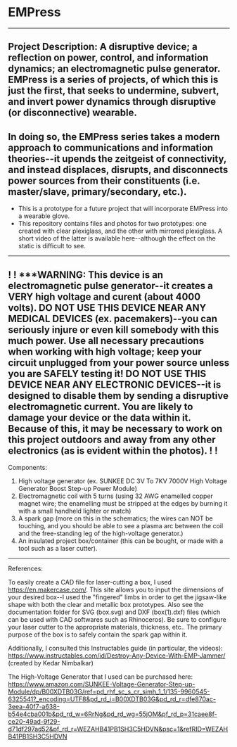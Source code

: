 # EMPress
---
Project Description: 
A disruptive device; a reflection on power, control, and information dynamics; an electromagnetic pulse generator. EMPress is a series of projects, of which this is just the first, that seeks to undermine, subvert, and invert power dynamics through disruptive (or disconnective) wearable. 
---
In doing so, the EMPress series takes a modern approach to communications and information theories--it upends the zeitgeist of connectivity, and instead displaces, disrupts, and disconnects power sources from their constituents (i.e. master/slave, primary/secondary, etc.). 
---
* This is a prototype for a future project that will incorporate EMPress into a wearable glove.
* This repository contains files and photos for two prototypes: one created with clear plexiglass, and the other with mirrored plexiglass. A short video of the latter is available here--although the effect on the static is difficult to see.
---
!
!
***WARNING: This device is an electromagnetic pulse generator--it creates a VERY high voltage and curent (about 4000 volts). 
DO NOT USE THIS DEVICE NEAR ANY MEDICAL DEVICES (ex. pacemakers)--you can seriously injure or even kill somebody with this much power. Use all necessary precautions when working with high voltage; keep your circuit unplugged from your power source unless you are SAFELY testing it!
DO NOT USE THIS DEVICE NEAR ANY ELECTRONIC DEVICES--it is designed to disable them by sending a disruptive electromagnetic current. You are likely to damage your device or the data within it. Because of this, it may be necessary to work on this project outdoors and away from any other electronics (as is evident within the photos). 
!
!
---
Components:
1. High voltage generator (ex. SUNKEE DC 3V To 7KV 7000V High Voltage Generator Boost Step-up Power Module)
2. Electromagnetic coil with 5 turns (using 32 AWG enamelled copper magnet wire; the enamelling must be stripped at the edges by burning it with a small handheld lighter or match)
3. A spark gap (more on this in the schematics; the wires can NOT be touching, and you should be able to see a plasma arc between the coil and the free-standing leg of the high-voltage generator.)
4. An insulated project box/container (this can be bought, or made with a tool such as a laser cutter).
---
References:

To easily create a CAD file for laser-cutting a box, I used https://en.makercase.com/. This site allows you to input the dimensions of your desired box--I used the "fingered" limbs in order to get the jigsaw-like shape with both the clear and metallic box prototypes. Also see the documentation folder for SVG (box.svg) and DXF (box(1).dxf) files (which can be used with CAD softwares such as Rhinoceros). Be sure to configure your laser cutter to the appropriate materials, thickness, etc.. The primary purpose of the box is to safely contain the spark gap within it. 

Additionally, I consulted this Instructables guide (in particular, the videos): https://www.instructables.com/id/Destroy-Any-Device-With-EMP-Jammer/ (created by Kedar Nimbalkar)

The High-Voltage Generator that I used can be purchased here: https://www.amazon.com/SUNKEE-Voltage-Generator-Step-up-Module/dp/B00XDTB03G/ref=pd_rhf_sc_s_cr_simh_1_1/135-9960545-6325541?_encoding=UTF8&pd_rd_i=B00XDTB03G&pd_rd_r=dfe870ac-3eea-40f7-a638-b54e4cba001b&pd_rd_w=6RrNg&pd_rd_wg=55jOM&pf_rd_p=31caee8f-ce20-49ad-9f29-d71df297ad52&pf_rd_r=WEZAHB41PB1SH3C5HDVN&psc=1&refRID=WEZAHB41PB1SH3C5HDVN


